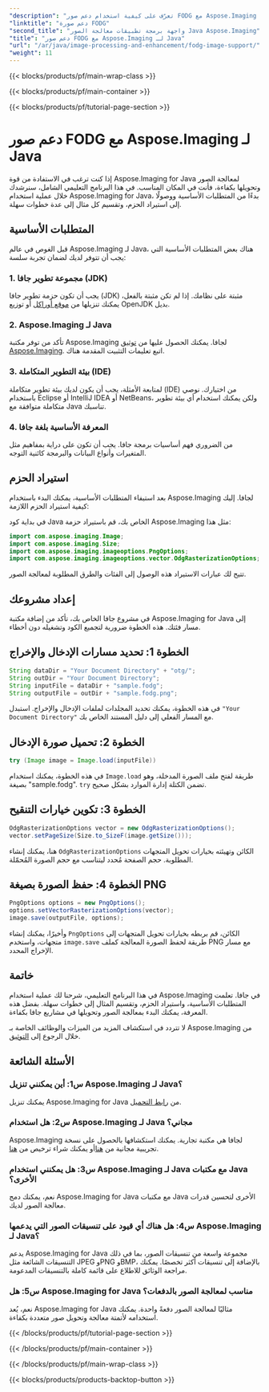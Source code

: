 ```yaml
---
"description": "تعرّف على كيفية استخدام دعم صور FODG مع Aspose.Imaging لجافا. مكتبة فعّالة لمعالجة الصور وتحويلها."
"linktitle": "دعم صورة FODG"
"second_title": "واجهة برمجة تطبيقات معالجة الصور Java Aspose.Imaging"
"title": "دعم صور FODG مع Aspose.Imaging لـ Java"
"url": "/ar/java/image-processing-and-enhancement/fodg-image-support/"
"weight": 11
---
```


{{< blocks/products/pf/main-wrap-class >}}

{{< blocks/products/pf/main-container >}}

{{< blocks/products/pf/tutorial-page-section >}}

# دعم صور FODG مع Aspose.Imaging لـ Java

إذا كنت ترغب في الاستفادة من قوة Aspose.Imaging for Java لمعالجة الصور وتحويلها بكفاءة، فأنت في المكان المناسب. في هذا البرنامج التعليمي الشامل، سنرشدك خلال عملية استخدام Aspose.Imaging for Java، بدءًا من المتطلبات الأساسية ووصولًا إلى استيراد الحزم، وتقسيم كل مثال إلى عدة خطوات سهلة.

## المتطلبات الأساسية

قبل الغوص في عالم Aspose.Imaging لـ Java، هناك بعض المتطلبات الأساسية التي يجب أن تتوفر لديك لضمان تجربة سلسة:

### 1. مجموعة تطوير جافا (JDK)

يجب أن تكون حزمة تطوير جافا (JDK) مثبتة على نظامك. إذا لم تكن مثبتة بالفعل، يمكنك تنزيلها من [موقع أوراكل](https://www.oracle.com/java/technologies/javase-downloads) أو توزيع OpenJDK بديل.

### 2. Aspose.Imaging لـ Java

تأكد من توفر مكتبة Aspose.Imaging لجافا. يمكنك الحصول عليها من [توثيق Aspose.Imaging](https://reference.aspose.com/imaging/java/). اتبع تعليمات التثبيت المقدمة هناك.

### 3. بيئة التطوير المتكاملة (IDE)

لمتابعة الأمثلة، يجب أن يكون لديك بيئة تطوير متكاملة (IDE) من اختيارك. نوصي باستخدام Eclipse أو IntelliJ IDEA أو NetBeans، ولكن يمكنك استخدام أي بيئة تطوير متكاملة متوافقة مع Java تناسبك.

### 4. المعرفة الأساسية بلغة جافا

من الضروري فهم أساسيات برمجة جافا. يجب أن تكون على دراية بمفاهيم مثل المتغيرات وأنواع البيانات والبرمجة كائنية التوجه.

## استيراد الحزم

بعد استيفاء المتطلبات الأساسية، يمكنك البدء باستخدام Aspose.Imaging لجافا. إليك كيفية استيراد الحزم اللازمة:

في بداية كود Java الخاص بك، قم باستيراد حزمة Aspose.Imaging مثل هذا:

```java
import com.aspose.imaging.Image;
import com.aspose.imaging.Size;
import com.aspose.imaging.imageoptions.PngOptions;
import com.aspose.imaging.imageoptions.vector.OdgRasterizationOptions;
```

تتيح لك عبارات الاستيراد هذه الوصول إلى الفئات والطرق المطلوبة لمعالجة الصور.

## إعداد مشروعك

في مشروع جافا الخاص بك، تأكد من إضافة مكتبة Aspose.Imaging for Java إلى مسار فئتك. هذه الخطوة ضرورية لتجميع الكود وتشغيله دون أخطاء.

## الخطوة 1: تحديد مسارات الإدخال والإخراج

```java
String dataDir = "Your Document Directory" + "otg/";
String outDir = "Your Document Directory";
String inputFile = dataDir + "sample.fodg";
String outputFile = outDir + "sample.fodg.png";
```

في هذه الخطوة، يمكنك تحديد المجلدات لملفات الإدخال والإخراج. استبدل `"Your Document Directory"` مع المسار الفعلي إلى دليل المستند الخاص بك.

## الخطوة 2: تحميل صورة الإدخال

```java
try (Image image = Image.load(inputFile))
```

في هذه الخطوة، يمكنك استخدام `Image.load` طريقة لفتح ملف الصورة المدخلة، وهو بصيغة "sample.fodg". `try` تضمن الكتلة إدارة الموارد بشكل صحيح.

## الخطوة 3: تكوين خيارات التنقيح

```java
OdgRasterizationOptions vector = new OdgRasterizationOptions();
vector.setPageSize(Size.to_SizeF(image.getSize()));
```

هنا، يمكنك إنشاء `OdgRasterizationOptions` الكائن وتهيئته بخيارات تحويل المتجهات المطلوبة. حجم الصفحة مُحدد ليتناسب مع حجم الصورة المُحمّلة.

## الخطوة 4: حفظ الصورة بصيغة PNG

```java
PngOptions options = new PngOptions();
options.setVectorRasterizationOptions(vector);
image.save(outputFile, options);
```

وأخيرًا، يمكنك إنشاء `PngOptions` الكائن، قم بربطه بخيارات تحويل المتجهات إلى متجهات، واستخدم `image.save` طريقة لحفظ الصورة المعالجة كملف PNG مع مسار الإخراج المحدد.

## خاتمة

في هذا البرنامج التعليمي، شرحنا لك عملية استخدام Aspose.Imaging في جافا. تعلمت المتطلبات الأساسية، واستيراد الحزم، وتقسيم المثال إلى خطوات سهلة. بفضل هذه المعرفة، يمكنك البدء بمعالجة الصور وتحويلها في مشاريع جافا بكفاءة.

لا تتردد في استكشاف المزيد من الميزات والوظائف الخاصة بـ Aspose.Imaging من خلال الرجوع إلى [التوثيق](https://reference.aspose.com/imaging/java/).

## الأسئلة الشائعة

### س1: أين يمكنني تنزيل Aspose.Imaging لـ Java؟

يمكنك تنزيل Aspose.Imaging for Java من [رابط التحميل](https://releases.aspose.com/imaging/java/).

### س2: هل استخدام Aspose.Imaging لـ Java مجاني؟

Aspose.Imaging لجافا هي مكتبة تجارية. يمكنك استكشافها بالحصول على نسخة تجريبية مجانية من [هنا](https://releases.aspose.com/)أو يمكنك شراء ترخيص من [هنا](https://purchase.aspose.com/buy).

### س3: هل يمكنني استخدام Aspose.Imaging لـ Java مع مكتبات Java الأخرى؟

نعم، يمكنك دمج Aspose.Imaging for Java مع مكتبات Java الأخرى لتحسين قدرات معالجة الصور لديك.

### س4: هل هناك أي قيود على تنسيقات الصور التي يدعمها Aspose.Imaging لـ Java؟

يدعم Aspose.Imaging for Java مجموعة واسعة من تنسيقات الصور، بما في ذلك التنسيقات الشائعة مثل JPEG وPNG وBMP، بالإضافة إلى تنسيقات أكثر تخصصًا. يمكنك مراجعة الوثائق للاطلاع على قائمة كاملة بالتنسيقات المدعومة.

### س5: هل Aspose.Imaging for Java مناسب لمعالجة الصور بالدفعات؟

نعم، يُعد Aspose.Imaging for Java مثاليًا لمعالجة الصور دفعةً واحدة. يمكنك استخدامه لأتمتة معالجة وتحويل صور متعددة بكفاءة.

{{< /blocks/products/pf/tutorial-page-section >}}

{{< /blocks/products/pf/main-container >}}

{{< /blocks/products/pf/main-wrap-class >}}

{{< blocks/products/products-backtop-button >}}